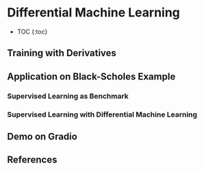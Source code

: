 # Differential Machine Learning

* TOC 
{:toc}

## Training with Derivatives

## Application on Black-Scholes Example

### Supervised Learning as Benchmark

### Supervised Learning with Differential Machine Learning

## Demo on Gradio

## References